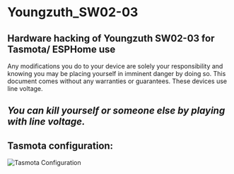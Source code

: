 # Youngzuth_SW02-03
## Hardware hacking of Youngzuth SW02-03 for Tasmota/ ESPHome use

Any modifications you do to your device are solely your responsibility and knowing you may be placing yourself in imminent danger by doing so. This document comes without any warranties or guarantees. These devices use line voltage.
## _You can kill yourself or someone else by playing with line voltage._

## Tasmota configuration:

![Tasmota Configuration](https://github.com/r2db/Youngzuth_SW02-03/main/Tasmota.png)
